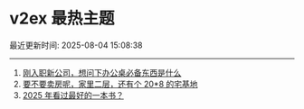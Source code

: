 # v2ex 最热主题

最近更新时间: 2025-08-04 15:08:38

--- 
1. [刚入职新公司，想问下办公桌必备东西是什么](https://www.v2ex.com/t/1149672) 
2. [要不要卖房呢，家里二层，还有个 20*8 的宅基地](https://www.v2ex.com/t/1149685) 
3. [2025 年看过最好的一本书？](https://www.v2ex.com/t/1149709) 
